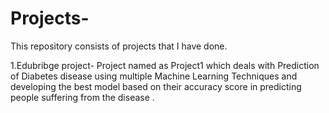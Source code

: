 # Projects-
This repository consists of projects that I have done.

1.Edubribge project- Project named as Project1 which deals with Prediction of Diabetes disease using multiple Machine Learning Techniques and developing the best model based on their accuracy score in predicting people suffering from the disease .

